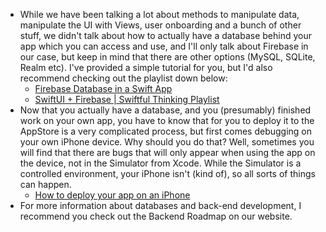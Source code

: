 - While we have been talking a lot about methods to manipulate data, manipulate the UI with Views, user onboarding and a bunch of other stuff, we didn't talk about how to actually have a database behind your app which you can access and use, and I'll only talk about Firebase in our case, but keep in mind that there are other options (MySQL, SQLite, Realm etc). I've provided a simple tutorial for you, but I'd also recommend checking out the playlist down below:
	- [Firebase Database in a Swift App](https://youtu.be/tpsffoRh9u0?si=txw-C0ZICZ81Ot37)
	- [SwiftUI + Firebase | Swiftful Thinking Playlist](https://youtube.com/playlist?list=PLwvDm4Vfkdphl8ly0oi0aHx0v2B7UvDK0&si=s53PFqwpFagA0wq8)
- Now that you actually have a database, and you (presumably) finished work on your own app, you have to know that for you to deploy it to the AppStore is a very complicated process, but first comes debugging on your own iPhone device. Why should you do that? Well, sometimes you will find that there are bugs that will only appear when using the app on the device, not in the Simulator from Xcode. While the Simulator is a controlled environment, your iPhone isn't (kind of), so all sorts of things can happen. 
	- [How to deploy your app on an iPhone](https://codewithchris.com/deploy-your-app-on-an-iphone/)
- For more information about databases and back-end development, I recommend you check out the Backend Roadmap on our website.
